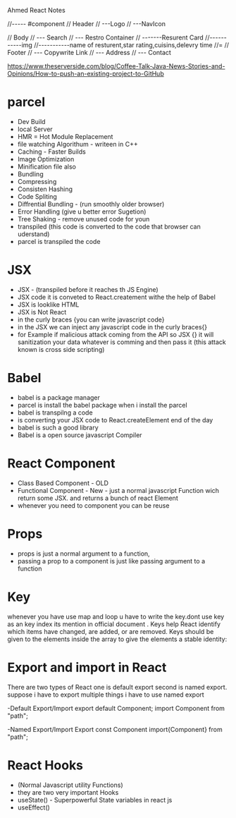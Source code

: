 Ahmed React Notes

//----- #component
// Header
// ---Logo
// ---NavIcon

// Body
// --- Search
// --- Restro Container
// -------Resurent Card
//-----------img
//-----------name of resturent,star rating,cuisins,delevry time
//=
// Footer
// --- Copywrite Link
// --- Address
// --- Contact

https://www.theserverside.com/blog/Coffee-Talk-Java-News-Stories-and-Opinions/How-to-push-an-existing-project-to-GitHub

# parcel
- Dev Build
- local Server
- HMR = Hot Module Replacement
- file watching Algorithum - writeen in C++
- Caching - Faster Builds
- Image Optimization
- Minification file also
- Bundling
- Compressing
- Consisten Hashing
- Code Spliting
- Diffrential Bundling - (run smoothly older browser)
- Error Handling (give u better error Sugetion)
- Tree Shaking - remove unused code for youn
- transpiled (this code is converted to the code that browser can uderstand)
-  parcel is transpiled the code 

# JSX
- JSX - (transpiled before it reaches th JS Engine)
- JSX code it is conveted to React.createment withe the help of Babel
- JSX is looklike HTML
- JSX is Not React 
- in the curly braces {you can write javascript code}
- in the JSX we can inject any javascript code in the curly braces{}
- for Example if malicious attack coming from the API so JSX {} it will sanitization your  data whatever is comming and then pass it  (this attack known is cross side scripting)



# Babel
- babel is a package manager
- parcel is install the babel package when i install the parcel
- babel is transpilng a code
- is converting your JSX code to React.createElement end of the day
- babel is such a good library
- Babel is a open source javascript Compiler

# React Component
- Class Based Component - OLD
- Functional Component  - New - just a normal javascript Function wich return some JSX. and returns a bunch of react Element
- whenever you need to component you can be reuse

# Props
- props is just a normal argument to a function,
- passing a prop to a component is just like passing argument to a function


# Key
whenever you have use map and loop u have to write the key.dont use key as an key index its mention in official document . Keys help React identify which items have changed, are added, or are removed. Keys should be given to the elements inside the array to give the elements a stable identity:

# Export and import in React
There are two types of React one is default export second is named export.
suppose i have to export multiple things i have to use named export 

-Default Export/Import
export default Component;
import Component from "path";

-Named Export/Import
Export const Component
import{Component} from "path";

# React Hooks
- (Normal Javascript utility Functions)
- they are two very important Hooks
- useState() - Superpowerful State variables in react js
- useEffect()